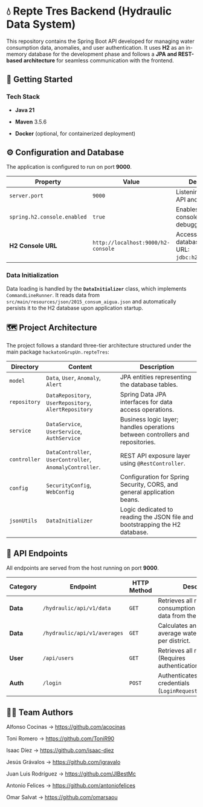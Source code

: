 # 💧 Repte Tres Backend (Hydraulic Data System)

This repository contains the Spring Boot API developed for managing water consumption data, anomalies, and user authentication. It uses **H2** as an in-memory database for the development phase and follows a **JPA and REST-based architecture** for seamless communication with the frontend.

## 🚀 Getting Started

### Tech Stack

* **Java 21**

* **Maven** 3.5.6

* **Docker** (optional, for containerized deployment)

## ⚙️ Configuration and Database

The application is configured to run on port **9000**.

| Property | Value | Description |
|---|---|---|
| `server.port` | `9000` | Listening port for the API and server. |
| `spring.h2.console.enabled` | `true` | Enables the H2 console for debugging. |
| **H2 Console URL** | `http://localhost:9000/h2-console` | Access the database UI (JDBC URL: `jdbc:h2:mem:testdb`). |

### Data Initialization

Data loading is handled by the **`DataInitializer`** class, which implements `CommandLineRunner`. It reads data from `src/main/resources/json/2015_consum_aigua.json` and automatically persists it to the H2 database upon application startup.

## 🗺️ Project Architecture

The project follows a standard three-tier architecture structured under the main package `hackatonGrupUn.repteTres`:

| Directory | Content                                                  | Description |
|---|----------------------------------------------------------|---|
| `model` | `Data`, `User`, `Anomaly`, `Alert`                       | JPA entities representing the database tables. |
| `repository` | `DataRepository`, `UserRepository`, `AlertRepository`    | Spring Data JPA interfaces for data access operations. |
| `service` | `DataService`, `UserService`, `AuthService`              | Business logic layer; handles operations between controllers and repositories. |
| `controller` | `DataController`, `UserController`, `AnomalyController`. | REST API exposure layer using `@RestController`. |
| `config` | `SecurityConfig`, `WebConfig`                            | Configuration for Spring Security, CORS, and general application beans. |
| `jsonUtils` | `DataInitializer`                                        | Logic dedicated to reading the JSON file and bootstrapping the H2 database. |

## 🔌 API Endpoints

All endpoints are served from the host running on port **9000**.

| Category | Endpoint | HTTP Method | Description | Return Data                  |
|---|---|---|---|------------------------------|
| **Data** | `/hydraulic/api/v1/data` | `GET` | Retrieves all raw consumption and population data from the database. | List of `Data` objects.      |
| **Data** | `/hydraulic/api/v1/averages` | `GET` | Calculates and returns the average water consumption per district. | List of calculated averages. |
| **User** | `/api/users` | `GET` | Retrieves all registered users (Requires authentication/authorization). | List of `User` objects.      |
| **Auth** | `/login` | `POST` | Authenticates a user with credentials (`LoginRequestDto`). | Success response.            |

## 🧑‍🔧 Team Authors
Alfonso Cocinas -> https://github.com/acocinas

Toni Romero -> https://github.com/ToniR90

Isaac Díez -> https://github.com/isaac-diez

Jesús Grávalos -> https://github.com/jgravalo

Juan Luis Rodríguez -> https://github.com/JlBestMc

Antonio Felices -> https://github.com/antoniofelices

Omar Salvat -> https://github.com/omarsaou
